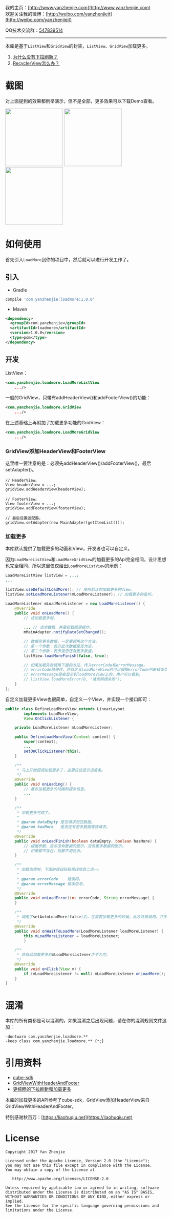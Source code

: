 ﻿我的主页：[http://www.yanzhenjie.com](http://www.yanzhenjie.com)  
欢迎关注我的微博：[http://weibo.com/yanzhenjieit](http://weibo.com/yanzhenjieit)  

QQ技术交流群：[547839514](https://jq.qq.com/?_wv=1027&k=4CHkvzr)  

----

本库是基于`ListView`和`GridView`的封装，`ListView`、`GridView`加载更多。  
1. [为什么没有下拉刷新？](http://blog.csdn.net/yanzhenjie1003/article/details/75949335)  
2. [RecyclerView怎么办？](https://github.com/yanzhenjie/SwipeRecyclerView)

# 截图
对上面提到的效果都例举演示，但不是全部，更多效果可以下载Demo查看。  

<image src="./image/1.gif" width="180px"/> <image src="./image/2.gif" width="180px"/> <image src="./image/3.gif" width="180px"/>

# 如何使用
首先引入`LoadMore`到你的项目中，然后就可以进行开发工作了。

## 引入
* Gradle
```groovy
compile 'com.yanzhenjie:loadmore:1.0.0'
```

* Maven
```xml
<dependency>
  <groupId>com.yanzhenjie</groupId>
  <artifactId>loadmore</artifactId>
  <version>1.0.0</version>
  <type>pom</type>
</dependency>
```

## 开发
ListView：
```xml
<com.yanzhenjie.loadmore.LoadMoreListView
    .../>
```

一般的GridView，只带有addHeaderView()和addFooterView()的功能：
```xml
<com.yanzhenjie.loadmore.GridView
    .../>
```

在上述基础上再附加了加载更多功能的GridView：
```xml
<com.yanzhenjie.loadmore.LoadMoreGridView
    .../>
```

### GridView添加HeaderView和FooterView
这里唯一要注意的是：必须先addHeaderView()/addFooterView()，最后setAdapter()。
```
// HeaderView。
View headerView = ...;
gridView.addHeaderView(headerView);

// FooterView。
View footerView = ...;
gridView.addFooterView(footerView);

// 最后设置适配器。
gridView.setAdapter(new MainAdapter(getItemList()));
```

### 加载更多
本库默认提供了加载更多的动画和View，开发者也可以自定义。

因为`LoadMoreListView`和`LoadMoreGridView`的加载更多的Api完全相同，设计思想也完全相同，所以这里仅仅给出`LoadMoreListView`的示例：
```java
LoadMoreListView listView = ...;
...

listView.useDefaultLoadMore(); // 使用默认的加载更多的View。
listView.setLoadMoreListener(mLoadMoreListener); // 加载更多的监听。

LoadMoreListener mLoadMoreListener = new LoadMoreListener() {
    @Override
    public void onLoadMore() {
        // 该加载更多啦。
        
        ... // 请求数据，并更新数据源操作。
        mMainAdapter.notifyDataSetChanged();

        // 数据完更多数据，一定要调用这个方法。
        // 第一个参数：表示此次数据是否为空。
        // 第二个参数：表示是否还有更多数据。
        listView.loadMoreFinish(false, true);

        // 如果加载失败调用下面的方法，传入errorCode和errorMessage。
        // errorCode随便传，你自定义LoadMoreView时可以根据errorCode判断错误类型。
        // errorMessage是会显示到loadMoreView上的，用户可以看到。
        // listView.loadMoreError(0, "请求网络失败");
    }
};
```

自定义加载更多View也很简单，自定义一个View，并实现一个接口即可：
```java
public class DefineLoadMoreView extends LinearLayout
        implements LoadMoreView,
        View.OnClickListener {

    private LoadMoreListener mLoadMoreListener;

    public DefineLoadMoreView(Context context) {
        super(context);
        ...
        setOnClickListener(this);
    }

    /**
     * 马上开始回调加载更多了，这里应该显示进度条。
     */
    @Override
    public void onLoading() {
        // 展示加载更多的动画和提示信息。
        ...
    }

    /**
     * 加载更多完成了。
     *
     * @param dataEmpty 是否请求到空数据。
     * @param hasMore   是否还有更多数据等待请求。
     */
    @Override
    public void onLoadFinish(boolean dataEmpty, boolean hasMore) {
        // 根据参数，显示没有数据的提示、没有更多数据的提示。
        // 如果都不存在，则都不用显示。
    }

    /**
     * 加载出错啦，下面的错误码和错误信息二选一。
     *
     * @param errorCode    错误码。
     * @param errorMessage 错误信息。
     */
    @Override
    public void onLoadError(int errorCode, String errorMessage) {
    }

    /**
     * 调用了setAutoLoadMore(false)后，在需要加载更多的时候，此方法被调用，并传入listener。
     */
    @Override
    public void onWaitToLoadMore(LoadMoreListener loadMoreListener) {
        this.mLoadMoreListener = loadMoreListener;
        }

    /**
     * 非自动加载更多时mLoadMoreListener才不为空。
     */
    @Override
    public void onClick(View v) {
        if (mLoadMoreListener != null) mLoadMoreListener.onLoadMore();
    }
}
```

# 混淆
本库的所有类都是可以混淆的，如果混淆之后出现问题，请在你的混淆规则文件追加：
```
-dontwarn com.yanzhenjie.loadmore.**
-keep class com.yanzhenjie.loadmore.** {*;}
```

# 引用资料
* [cube-sdk](https://github.com/liaohuqiu/cube-sdk)
* [GridViewWithHeaderAndFooter](https://github.com/liaohuqiu/android-GridViewWithHeaderAndFooter/)
* [更纯粹的下拉刷新和加载更多](http://blog.csdn.net/yanzhenjie1003/article/details/75949335)

本库的加载更多的API参考了cube-sdk，GridView添加HeaderView来自GridViewWithHeaderAndFooter。  

特别感谢秋百万：[https://liaohuqiu.net](https://liaohuqiu.net)

# License
```text
Copyright 2017 Yan Zhenjie

Licensed under the Apache License, Version 2.0 (the "License");
you may not use this file except in compliance with the License.
You may obtain a copy of the License at

   http://www.apache.org/licenses/LICENSE-2.0

Unless required by applicable law or agreed to in writing, software
distributed under the License is distributed on an "AS IS" BASIS,
WITHOUT WARRANTIES OR CONDITIONS OF ANY KIND, either express or implied.
See the License for the specific language governing permissions and
limitations under the License.
```